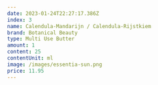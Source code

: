 ```yaml
---
date: 2023-01-24T22:27:17.386Z
index: 3
name: Calendula-Mandarijn / Calendula-Rijstkiem
brand: Botanical Beauty
type: Multi Use Butter
amount: 1
content: 25
contentUnit: ml
image: /images/essentia-sun.png
price: 11.95
---
```

